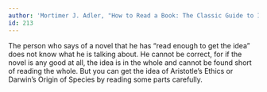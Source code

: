 ```yaml
---
author: 'Mortimer J. Adler, "How to Read a Book: The Classic Guide to Intelligent Reading"'
id: 213
---
```


The person who says of a novel that he has “read enough to get the idea” does not know what he is talking about. He cannot be correct, for if the novel is any good at all, the idea is in the whole and cannot be found short of reading the whole. But you can get the idea of Aristotle’s Ethics or Darwin’s Origin of Species by reading some parts carefully.